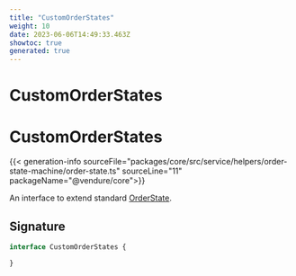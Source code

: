 ```yaml
---
title: "CustomOrderStates"
weight: 10
date: 2023-06-06T14:49:33.463Z
showtoc: true
generated: true
---
```

<!-- This file was generated from the Vendure source. Do not modify. Instead, re-run the "docs:build" script -->

# CustomOrderStates
<div class="symbol">


# CustomOrderStates

{{< generation-info sourceFile="packages/core/src/service/helpers/order-state-machine/order-state.ts" sourceLine="11" packageName="@vendure/core">}}

An interface to extend standard <a href='/typescript-api/orders/order-process#orderstate'>OrderState</a>.

## Signature

```TypeScript
interface CustomOrderStates {

}
```
</div>
